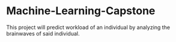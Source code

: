 # Machine-Learning-Capstone

This project will predict workload of an individual by analyzing the brainwaves of said individual.